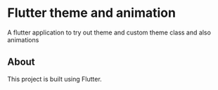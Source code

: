 # Flutter theme and animation

A flutter application to try out theme and custom theme class and also animations

## About

This project is built using Flutter.


